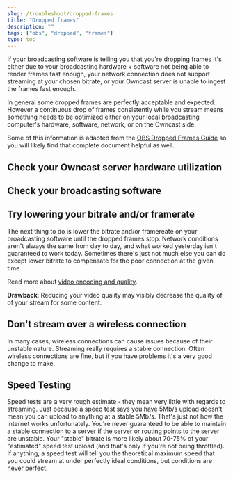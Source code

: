 ```yaml
---
slug: /troubleshoot/dropped-frames
title: "Dropped frames"
description: ""
tags: ["obs", "dropped", "frames"]
type: toc
---
```


If your broadcasting software is telling you that you're dropping frames it's either due to your broadcasting hardware + software not being able to render frames fast enough, your network connection does not support streaming at your chosen bitrate, or your Owncast server is unable to ingest the frames fast enough.

In general some dropped frames are perfectly acceptable and expected. However a continuous drop of frames consistently while you stream means something needs to be optimized either on your local broadcasting computer's hardware, software, network, or on the Owncast side.

Some of this information is adapted from the [OBS Dropped Frames Guide](https://github.com/obsproject/obs-studio/wiki/Dropped-Frames-and-General-Connection-Issues) so you will likely find that complete document helpful as well.

## Check your Owncast server hardware utilization



## Check your broadcasting software



## Try lowering your bitrate and/or framerate

The next thing to do is lower the bitrate and/or framereate on your broadcasting software until the dropped frames stop. Network conditions aren't always the same from day to day, and what worked yesterday isn't guaranteed to work today. Sometimes there's just not much else you can do except lower bitrate to compensate for the poor connection at the given time.



Read more about [video encoding and quality](/docs/video).

**Drawback**: Reducing your video quality may visibly decrease the quality of of your stream for some content.

## Don't stream over a wireless connection

In many cases, wireless connections can cause issues because of their unstable nature. Streaming really requires a stable connection. Often wireless connections are fine, but if you have problems it's a very good change to make.

## Speed Testing

Speed tests are a very rough estimate - they mean very little with regards to streaming. Just because a speed test says you have 5Mb/s upload doesn't mean you can upload to anything at a stable 5Mb/s. That's just not how the internet works unfortunately. You're never guaranteed to be able to maintain a stable connection to a server if the server or routing points to the server are unstable. Your "stable" bitrate is more likely about 70-75% of your "estimated" speed test upload (and that's only if you're not being throttled). If anything, a speed test will tell you the theoretical maximum speed that you could stream at under perfectly ideal conditions, but conditions are never perfect.
